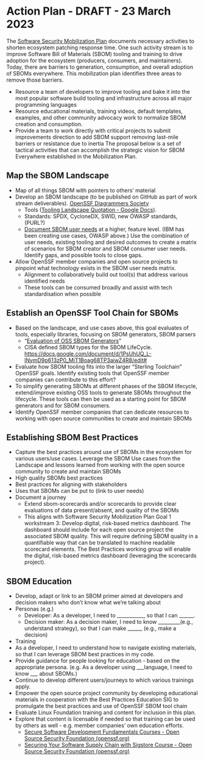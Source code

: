 # Action Plan - DRAFT - 23 March 2023

The [Software Security Mobilization Plan](https://openssf.org/oss-security-mobilization-plan/) documents necessary activities
to shorten ecosystem patching response time. One such activity stream 
is to improve Software Bill of Materials (SBOM) tooling and training 
to drive adoption for the ecosystem (producers, consumers, and maintainers).
Today, there are barriers to generation, consumption, and overall adoption
of SBOMs everywhere. This mobilization plan identifies three areas to remove
those barriers.
* Resource a team of developers to improve tooling and bake it into the
most popular software build tooling and infrastructure across all major
programming languages
* Resource educational materials, training videos, default templates,
examples, and other community advocacy work to normalize SBOM creation
and consumption.
* Provide a team to work directly with critical projects to submit
improvements direction to add SBOM support removing last-mile barriers
or resistance due to inertia
The proposal below is a set of tactical activities that can accomplish
the strategic vision for SBOM Everywhere established in the Mobilization
Plan.

## Map the SBOM Landscape
* Map of all things SBOM with pointers to others’ material
* Develop an SBOM landscape (to be published on GitHub as part of work
stream deliverables). [OpenSSF Diagrammers Society](https://github.com/ossf/diagrammers-society)
  * Tools  ([Tooling Landscape Quotation - Google Docs](https://docs.google.com/document/d/1gLSMHJ-l09r73aBDAIG4ld4pbC85D5UgTaICKqmKXKg/edit)). 
  * Standards: SPDX, CycloneDX, SWID, new OWASP standards, (PURL?)
  * [Document SBOM user needs](https://docs.google.com/document/d/1vTTewezRcboak5r5ahPMwEzwUT3K_SFB3lMGthqZ4Zc/edit?pli=1) at a higher, feature level.
(IBM has been creating use cases, OWASP above.)
Use the combination of user needs, existing tooling and desired
outcomes to create a matrix of scenarios for SBOM creator and SBOM
consumer user needs. Identify gaps, and possible tools to close gaps.
* Allow OpenSSF member companies and open source projects to pinpoint
what technology exists in the SBOM user needs matrix. 
  * Alignment to collaboratively build out tool(s) that address
  various identified needs
  * These tools can be consumed broadly and assist with tech
  standardisation when possible
## Establish an OpenSSF Tool Chain for SBOMs
* Based on the landscape, and use cases above, this goal evaluates
of tools, especially libraries, focusing on SBOM generators, SBOM parsers
  * “[Evaluation of OSS SBOM Generators](https://docs.google.com/document/d/1UeV0BhZHKBIJY8fi40hAly3jP_dH9u7Nao4Alw8fY0Y/edit#)” 
  * CISA defined SBOM types for the SBOM LifeCycle. https://docs.google.com/document/d/1PsUhUQ_L-lNymD9p613zP0_MiT1Boag68TP3aiwZ4R8/edit#
* Evaluate how SBOM tooling fits into the larger “Sterling Toolchain”
OpenSSF goals. Identify existing tools that OpenSSF member companies
can contribute to this effort?
* To simplify generating SBOMs at different phases of the SBOM
lifecycle, extend/improve existing OSS tools to generate SBOMs
throughout the lifecycle. These tools can then be used as a starting
point for SBOM generators and for SBOM consumers.
* Identify OpenSSF member companies that can dedicate resources to
working with open source communities to create and maintain SBOMs
## Establishing SBOM Best Practices
* Capture the best practices around use of SBOMs in the ecosystem for
various users/use cases. Leverage the SBOM Use cases from the
Landscape and lessons learned from working with the open source
community to create and maintain SBOMs
* High quality SBOMs best practices
* Best practices for aligning with stakeholders
* Uses that SBOMs can be put to (link to user needs)
* Document a journey
  * Extend sbom-scorecards and/or scorecards to provide clear
  evaluations of data present/absent, and quality of the SBOMs
  * This aligns with Software Security Mobilization Plan Goal 1 workstream 3:
  Develop digital, risk-based metrics dashboard.
  The dashboard should include for each open source project the associated SBOM quality.
  This will require defining SBOM quality in a quantifiable way that can be
  translated to machine readable scorecard elements.
  The Best Practices working group will enable the digital,
  risk-based metrics dashboard (leveraging the scorecards project).
## SBOM Education
*  Develop, adapt or link to an SBOM primer aimed at developers
and decision makers who don’t know what we’re talking about
  * Personas (e.g.)
    * Developer: As a developer, I need to ___________, so that I can ______.
    * Decision maker: As a decision maker, I need to know  _________(e.g.,
    understand strategy), so that I can make ______ (e.g., make a decision)
  * Training
  * As a developer, I need to understand how to navigate existing materials,
  so that I can leverage SBOM best practices in my code.
  * Provide guidance for people looking for education - based on the
  appropriate persona. 
  (e.g. As a developer using ___language, I need to know ___ about SBOMs.)
  * Continue to develop different users/journeys to which various
  trainings apply.
* Empower the open source project community by developing educational
materials in cooperation with the Best Practices Education SIG
to promulgate the best practices and use of OpenSSF SBOM tool chain
* Evaluate Linux Foundation training and content for inclusion in this plan.
* Explore that content is licensable if needed so that training
can be used by others as well - e.g. member companies’ own education efforts. 
  * [Secure Software Development Fundamentals Courses - Open Source Security Foundation (openssf.org)](https://openssf.org/training/courses/)
  * [Securing Your Software Supply Chain with Sigstore Course - Open Source Security Foundation (openssf.org)](https://openssf.org/training/securing-your-software-supply-chain-with-sigstore-course/)

